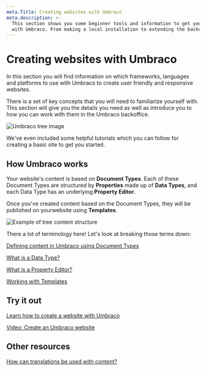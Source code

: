 ```yaml
---
meta.Title: Creating websites with Umbraco
meta.description: >-
  This section shows you some beginner tools and information to get you started
  with Umbraco. From making a local installation to extending the backoffice.
---
```


# Creating websites with Umbraco

In this section you will find information on which frameworks, languages and platforms to use with Umbraco to create user friendly and responsive websites.

There is a set of key concepts that you will need to familiarize yourself with. This section will give you the details you need as well as introduce you to how you can work with them in the Umbraco backoffice.

![Umbraco tree image](images/flexible\_Email\_hero\_780x405px.png)

We've even included some helpful tutorials which you can follow for creating a basic site to get you started.

## How Umbraco works

Your website's content is based on **Document Types**. Each of these Document Types are structured by **Properties** made up of **Data Types**, and each Data Type has an underlying **Property Editor**.

Once you've created content based on the Document Types, they will be published on yourwebsite using **Templates**.

![Example of tree content structure](images/contentstructure.png)

There a lot of terminology here! Let's look at breaking those terms down:

[Defining content in Umbraco using Document Types](../umbraco-cms/umbraco-fundamentals/data/defining-content.md)

[What is a Data Type?](../umbraco-cms/umbraco-fundamentals/data/data-types/)

[What is a Property Editor?](../umbraco-cms/umbraco-fundamentals/backoffice/property-editors/built-in-property-editors/)

[Working with Templates](../umbraco-cms/umbraco-fundamentals/design/templates/)

## Try it out

[Learn how to create a website with Umbraco](../umbraco-cms/tutorials/creating-a-basic-website/)

[Video: Create an Umbraco website](https://www.youtube.com/watch?v=Yu29dE-0OoI\&list=PLgX62vUaGZsFBcq9eSJ\_178rXgn82sJ-T)

## Other resources

[How can translations be used with content?](../umbraco-cms/umbraco-fundamentals/backoffice/variants.md)
